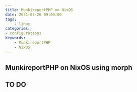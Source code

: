 ```yaml
---
title: MunkireportPHP on NixOS
date: 2021-03-26 09:00:00
tags:
    - linux
categories:
- configurations
keywords:
    - MunkireportPHP
    - NixOS
---
```

## MunkireportPHP on NixOS using morph

## TO DO 
